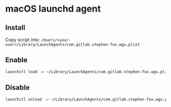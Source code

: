 # macOS launchd agent

## Install

Copy script into:
`/Users/<your-user>/Library/LaunchAgents/com.gitlab.stephen-fox.wgu.plist`

## Enable

```sh
launchctl load -w ~/Library/LaunchAgents/com.gitlab.stephen-fox.wgu.plist
```

## Disable

```sh
launchctl unload -w ~/Library/LaunchAgents/com.gitlab.stephen-fox.wgu.plist
```
